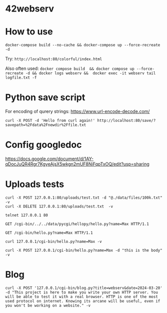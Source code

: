 # 42webserv

# How to use

`docker-compose build --no-cache && docker-compose up --force-recreate -d`

Try: `http://localhost:80/colorful/index.html`

Also often used: `docker compose build  && docker compose up --force-recreate -d && docker logs webserv &&  docker exec -it webserv tail logfile.txt -f`

# Python save script

For encoding of qurery strings:
https://www.url-encode-decode.com/

```
curl -X POST -d 'Hello from curl again!' http://localhost:80/save/?savepath=%2Fdata%2Fnewdir%2Ffile.txt
```

# Config googledoc
https://docs.google.com/document/d/1AY-qDocJuQR4Rgr7KgyeAjsX5wkgn2mUF8NiFqpTxOQ/edit?usp=sharing

# Uploads tests

```
curl -X POST 127.0.0.1:80/uploads/test.txt -d "@./data/files/100k.txt" -v
curl -X DELETE 127.0.0.1:80/uploads/test.txt  -v  
```

```
telnet 127.0.0.1 80

GET /cgi-bin/../../data/pycgi/hellopy/hello.py?name=Max HTTP/1.1

GET /cgi-bin/hello.py?name=Max HTTP/1.1

curl 127.0.0.1/cgi-bin/hello.py?name=Max -v

curl -X POST 127.0.0.1/cgi-bin/hello.py?name=Max -d "this is the body" -v
```

# Blog

```
curl -X POST '127.0.0.1/cgi-bin/blog.py?title=webserv&date=2024-03-20' -d "This project is here to make you write your own HTTP server. You will be able to test it with a real browser. HTTP is one of the most used protocol on internet. Knowing its arcane will be useful, even if you won't be working on a website." -v
```